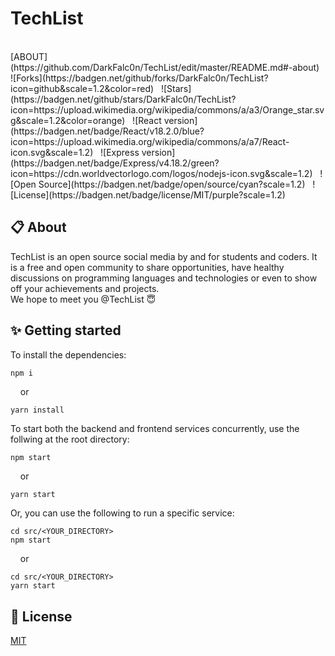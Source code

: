 # TechList
<br>
[ABOUT](https://github.com/DarkFalc0n/TechList/edit/master/README.md#-about)
<br>
![Forks](https://badgen.net/github/forks/DarkFalc0n/TechList?icon=github&scale=1.2&color=red) &nbsp;
![Stars](https://badgen.net/github/stars/DarkFalc0n/TechList?icon=https://upload.wikimedia.org/wikipedia/commons/a/a3/Orange_star.svg&scale=1.2&color=orange) &nbsp;
![React version](https://badgen.net/badge/React/v18.2.0/blue?icon=https://upload.wikimedia.org/wikipedia/commons/a/a7/React-icon.svg&scale=1.2) &nbsp;
![Express version](https://badgen.net/badge/Express/v4.18.2/green?icon=https://cdn.worldvectorlogo.com/logos/nodejs-icon.svg&scale=1.2) &nbsp;
![Open Source](https://badgen.net/badge/open/source/cyan?scale=1.2) &nbsp;
![License](https://badgen.net/badge/license/MIT/purple?scale=1.2) &nbsp;
<br>

## 📋 About 
TechList is an open source social media by and for students and coders. It is a free and open community to share opportunities, have healthy discussions on programming languages and technologies or even to show off your achievements and projects.
<br>
We hope to meet you @TechList 😇

## ✨ Getting started

To install the dependencies:
```bash
npm i
```
&nbsp; &nbsp; or
```
yarn install
```
To start both the backend and frontend services concurrently, use the follwing at the root directory:
```
npm start
```
&nbsp; &nbsp; or
```
yarn start
```
Or, you can use the following to run a specific service:
```
cd src/<YOUR_DIRECTORY>
npm start
```
&nbsp; &nbsp; or
```
cd src/<YOUR_DIRECTORY>
yarn start
```


## 📜 License
[MIT](https://github.com/DarkFalc0n/TechList/blob/master/LICENSE)
